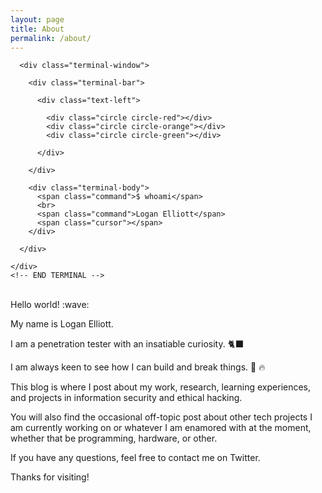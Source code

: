 ```yaml
---
layout: page
title: About
permalink: /about/
---
```


  <div class="container">
    <!-- TERMINAL -->
    <div id="terminal">

      <div class="terminal-window">

        <div class="terminal-bar">

          <div class="text-left">

            <div class="circle circle-red"></div>
            <div class="circle circle-orange"></div>
            <div class="circle circle-green"></div>

          </div>

        </div>

        <div class="terminal-body">
          <span class="command">$ whoami</span>
          <br>
          <span class="command">Logan Elliott</span>
          <span class="cursor"></span>
        </div>

      </div>

    </div>
    <!-- END TERMINAL -->
  </div>
<br>
Hello world! :wave:

My name is Logan Elliott.

I am a penetration tester with an insatiable curiosity. :black_cat:

I am always keen to see how I can build and break things. :wrench: :fire:

This blog is where I post about my work, research, learning experiences, and projects in information security and ethical hacking.

You will also find the occasional off-topic post about other tech projects I am currently working on or whatever I am enamored with at the moment, whether that be programming, hardware, or other.

If you have any questions, feel free to contact me on Twitter.

Thanks for visiting!

